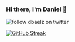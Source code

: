 ### Hi there, I'm Daniel 👋

![follow dbaelz on twitter](https://img.shields.io/twitter/follow/dbaelz)


[![GitHub Streak](https://github-readme-streak-stats.herokuapp.com?user=dbaelz&currStreakNum=00DD41)](https://git.io/streak-stats)

<!--
**dbaelz/dbaelz** is a ✨ _special_ ✨ repository because its `README.md` (this file) appears on your GitHub profile.

Here are some ideas to get you started:

- 🔭 I’m currently working on ...
- 🌱 I’m currently learning ...
- 👯 I’m looking to collaborate on ...
- 🤔 I’m looking for help with ...
- 💬 Ask me about ...
- 📫 How to reach me: ...
- 😄 Pronouns: ...
- ⚡ Fun fact: ...
-->
